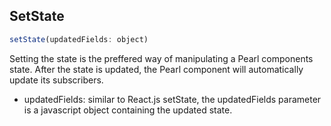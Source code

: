 ## SetState

```js
setState(updatedFields: object)
```

Setting the state is the preffered way of manipulating a Pearl components state. After the state is updated, the Pearl component will automatically update its subscribers.

- updatedFields: similar to React.js setState, the updatedFields parameter is a javascript object containing the updated state.